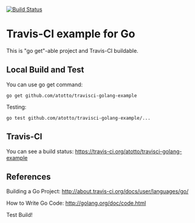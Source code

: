 [![Build Status](https://travis-ci.org/atotto/travisci-golang-example.png)](https://travis-ci.org/atotto/travisci-golang-example)

# Travis-CI example for Go

This is "go get"-able project and Travis-CI buildable.


## Local Build and Test

You can use go get command: 

    go get github.com/atotto/travisci-golang-example 

Testing:

    go test github.com/atotto/travisci-golang-example/...


## Travis-CI

You can see a build status: https://travis-ci.org/atotto/travisci-golang-example



## References

Building a Go Project: http://about.travis-ci.org/docs/user/languages/go/

How to Write Go Code: http://golang.org/doc/code.html

Test Build!
